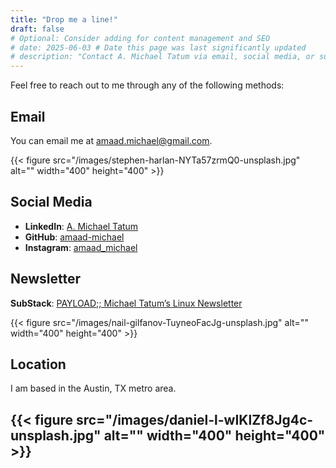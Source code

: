 ```yaml
---
title: "Drop me a line!"
draft: false
# Optional: Consider adding for content management and SEO
# date: 2025-06-03 # Date this page was last significantly updated
# description: "Contact A. Michael Tatum via email, social media, or subscribe to his newsletter. Based in Austin, TX."
---
```


Feel free to reach out to me through any of the following methods:

## Email
You can email me at [amaad.michael@gmail.com](mailto:amaad.michael@gmail.com).

{{< figure src="/images/stephen-harlan-NYTa57zrmQ0-unsplash.jpg" alt="" width="400" height="400" >}}
## Social Media
- **LinkedIn**: [A. Michael Tatum](https://www.linkedin.com/in/amaadmichael/)
- **GitHub**: [amaad-michael](https://github.com/amaad-michael/)
- **Instagram**: [amaad_michael](https://instagram.com/amaad_michael/)

## Newsletter
**SubStack**: [PAYLOAD;; Michael Tatum’s Linux Newsletter](https://amaadmichael.substack.com/welcome/)

{{< figure src="/images/nail-gilfanov-TuyneoFacJg-unsplash.jpg" alt="" width="400" height="400" >}}
## Location
I am based in the Austin, TX metro area.

{{< figure src="/images/daniel-l-wIKlZf8Jg4c-unsplash.jpg" alt="" width="400" height="400" >}}
---
